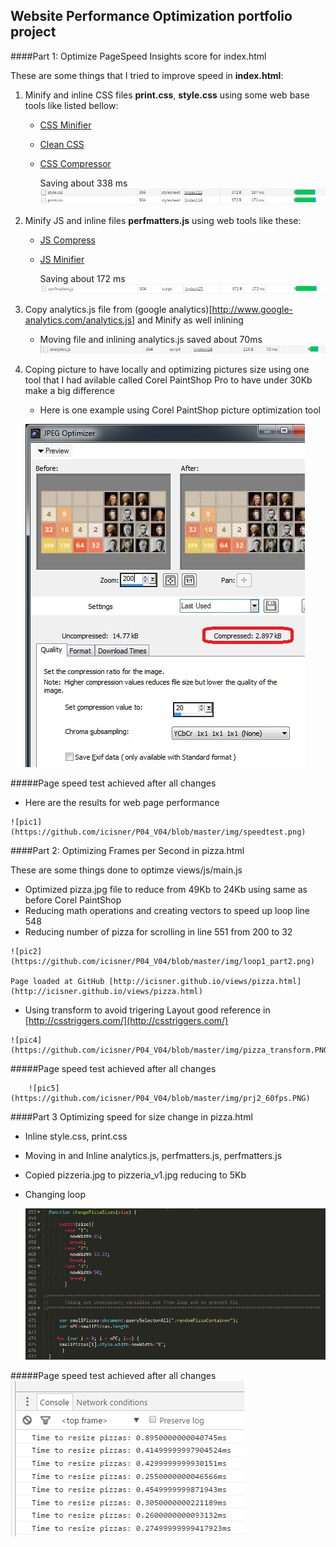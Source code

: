 ## Website Performance Optimization portfolio project

####Part 1: Optimize PageSpeed Insights score for index.html

These are some things that I tried to improve speed in **index.html**:

1. Minify and inline CSS files **print.css**, **style.css** using some web base tools like listed bellow:

    * [CSS Minifier](https://cssminifier.com/)
    * [Clean CSS](http://www.cleancss.com/css-minify/)
    * [CSS Compressor](http://csscompressor.com/)
    
      Saving about 338 ms 
      ![test](https://github.com/icisner/P04_V04/blob/master/img/CSS_1.JPG)
    
2. Minify JS and inline files **perfmatters.js** using web tools like these:

   * [JS Compress](http://jscompress.com/)
   * [JS Minifier](https://javascript-minifier.com/)
    
      Saving about 172 ms 
      ![test2](https://github.com/icisner/P04_V04/blob/master/img/JS_1.JPG)
   
3. Copy analytics.js file from (google analytics)[http://www.google-analytics.com/analytics.js] and Minify as well inlining
   * Moving file and inlining analytics.js saved about 70ms
      ![test3](https://github.com/icisner/P04_V04/blob/master/img/analytics_js.JPG)

4. Coping picture to have locally and optimizing pictures size using one tool that I had avilable called Corel PaintShop Pro to have under 30Kb make a big difference
   
   * Here is one example using Corel PaintShop picture optimization tool
   
	![pic](https://github.com/icisner/P04_V04/blob/master/img/CorelPaintShop.jpg)

#####Page speed test achieved after all changes

   * Here are the results for web page performance
   
	![pic1](https://github.com/icisner/P04_V04/blob/master/img/speedtest.png)


####Part 2: Optimizing Frames per Second in pizza.html

These are some things done to optimze views/js/main.js

   * Optimized pizza.jpg file to reduce from 49Kb to 24Kb using same as before Corel PaintShop
   * Reducing math operations and creating vectors to speed up loop  line 548
   * Reducing number of pizza for scrolling in line 551 from 200 to 32

	![pic2](https://github.com/icisner/P04_V04/blob/master/img/loop1_part2.png)

	Page loaded at GitHub [http://icisner.github.io/views/pizza.html](http://icisner.github.io/views/pizza.html)
	
   * Using transform to avoid trigering Layout good reference in  [http://csstriggers.com/](http://csstriggers.com/)
	
	![pic4](https://github.com/icisner/P04_V04/blob/master/img/pizza_transform.PNG)

#####Page speed test achieved after all changes
   
        ![pic5](https://github.com/icisner/P04_V04/blob/master/img/prj2_60fps.PNG)
   
####Part 3 Optimizing speed for size change in pizza.html

  * Inline style.css, print.css 
  * Moving in and Inline  analytics.js, perfmatters.js, perfmatters.js
  * Copied pizzeria.jpg to pizzeria_v1.jpg reducing to 5Kb
  * Changing loop 
  
    ![pic6](https://github.com/icisner/P04_V04/blob/master/img/loop2_part1.png)

#####Page speed test achieved after all changes
       ![pic7](https://github.com/icisner/P04_V04/blob/master/img/prj3_resize.PNG)
